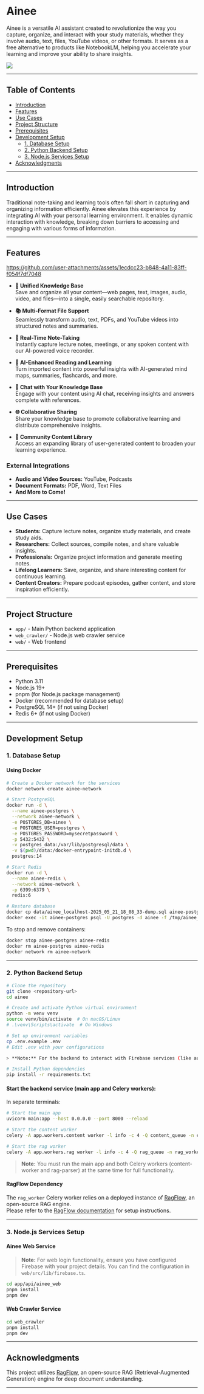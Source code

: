 # Ainee

Ainee is a versatile AI assistant created to revolutionize the way you capture, organize, and interact with your study materials, whether they involve audio, text, files, YouTube videos, or other formats. It serves as a free alternative to products like NotebookLM, helping you accelerate your learning and improve your ability to share insights.

<img src="https://raw.githubusercontent.com/luyu0279/Ainee/main/misc/features.png" >

---

## Table of Contents

- [Introduction](#introduction)
- [Features](#features)
- [Use Cases](#use-cases)
- [Project Structure](#project-structure)
- [Prerequisites](#prerequisites)
- [Development Setup](#development-setup)
  - [1. Database Setup](#1-database-setup)
  - [2. Python Backend Setup](#2-python-backend-setup)
  - [3. Node.js Services Setup](#3-nodejs-services-setup)
- [Acknowledgments](#acknowledgments)

---

## Introduction

Traditional note-taking and learning tools often fall short in capturing and organizing information efficiently. Ainee elevates this experience by integrating AI with your personal learning environment. It enables dynamic interaction with knowledge, breaking down barriers to accessing and engaging with various forms of information.

---

## Features


https://github.com/user-attachments/assets/1ecdcc23-b848-4a11-83ff-f054f7df7048



- **🎯 Unified Knowledge Base**  
  Save and organize all your content—web pages, text, images, audio, video, and files—into a single, easily searchable repository.

- **📚 Multi-Format File Support**  
  Seamlessly transform audio, text, PDFs, and YouTube videos into structured notes and summaries.

- **📝 Real-Time Note-Taking**  
  Instantly capture lecture notes, meetings, or any spoken content with our AI-powered voice recorder.

- **🧠 AI-Enhanced Reading and Learning**  
  Turn imported content into powerful insights with AI-generated mind maps, summaries, flashcards, and more.

- **💬 Chat with Your Knowledge Base**  
  Engage with your content using AI chat, receiving insights and answers complete with references.

- **🌐 Collaborative Sharing**  
  Share your knowledge base to promote collaborative learning and distribute comprehensive insights.

- **📖 Community Content Library**  
  Access an expanding library of user-generated content to broaden your learning experience.

### External Integrations

- **Audio and Video Sources:** YouTube, Podcasts
- **Document Formats:** PDF, Word, Text Files
- **And More to Come!**

---

## Use Cases

- **Students:** Capture lecture notes, organize study materials, and create study aids.
- **Researchers:** Collect sources, compile notes, and share valuable insights.
- **Professionals:** Organize project information and generate meeting notes.
- **Lifelong Learners:** Save, organize, and share interesting content for continuous learning.
- **Content Creators:** Prepare podcast episodes, gather content, and store inspiration efficiently.

---

## Project Structure

- `app/` - Main Python backend application
- `web_crawler/` - Node.js web crawler service
- `web/` - Web frontend

---

## Prerequisites

- Python 3.11
- Node.js 19+
- pnpm (for Node.js package management)
- Docker (recommended for database setup)
- PostgreSQL 14+ (if not using Docker)
- Redis 6+ (if not using Docker)

---

## Development Setup

### 1. Database Setup

#### Using Docker

```bash
# Create a Docker network for the services
docker network create ainee-network

# Start PostgreSQL
docker run -d \
  --name ainee-postgres \
  --network ainee-network \
  -e POSTGRES_DB=ainee \
  -e POSTGRES_USER=postgres \
  -e POSTGRES_PASSWORD=mysecretpassword \
  -p 5432:5432 \
  -v postgres_data:/var/lib/postgresql/data \
  -v $(pwd)/data:/docker-entrypoint-initdb.d \
  postgres:14

# Start Redis
docker run -d \
  --name ainee-redis \
  --network ainee-network \
  -p 6399:6379 \
  redis:6

# Restore database
docker cp data/ainee_localhost-2025_05_21_18_08_33-dump.sql ainee-postgres:/tmp/
docker exec -it ainee-postgres psql -U postgres -d ainee -f /tmp/ainee_localhost-2025_05_21_18_08_33-dump.sql
```

To stop and remove containers:

```bash
docker stop ainee-postgres ainee-redis
docker rm ainee-postgres ainee-redis
docker network rm ainee-network
```

---

### 2. Python Backend Setup

```bash
# Clone the repository
git clone <repository-url>
cd ainee

# Create and activate Python virtual environment
python -m venv venv
source venv/bin/activate  # On macOS/Linux
# .\venv\Scripts\activate  # On Windows

# Set up environment variables
cp .env.example .env
# Edit .env with your configurations

> **Note:** For the backend to interact with Firebase services (like authentication), you need to configure the Firebase Admin SDK using a service account. Ensure *all* necessary service account credentials (e.g., private key, client email, client id, etc.) are set as environment variables in your `.env` file. Refer to the `init_firebase_credential` function in `app/libs/firebase/index.py` to identify the specific credentials required and how they are used.

# Install Python dependencies
pip install -r requirements.txt
```

#### Start the backend service (main app and Celery workers):

In separate terminals:

```bash
# Start the main app
uvicorn main:app --host 0.0.0.0 --port 8000 --reload

# Start the content worker
celery -A app.workers.content worker -l info -c 4 -Q content_queue -n content_worker@%%h

# Start the rag worker
celery -A app.workers.rag worker -l info -c 4 -Q rag_queue -n rag_worker@%%h
```

> **Note:** You must run the main app and both Celery workers (content-worker and rag-parser) at the same time for full functionality.

#### RagFlow Dependency

The `rag_worker` Celery worker relies on a deployed instance of [RagFlow](https://github.com/infiniflow/ragflow), an open-source RAG engine.  
Please refer to the [RagFlow documentation](https://github.com/infiniflow/ragflow) for setup instructions.

---

### 3. Node.js Services Setup

#### Ainee Web Service

> **Note:** For web login functionality, ensure you have configured Firebase with your project details. You can find the configuration in `web/src/lib/firebase.ts`.

```bash
cd app/api/ainee_web
pnpm install
pnpm dev
```

#### Web Crawler Service

```bash
cd web_crawler
pnpm install
pnpm dev
```

---

## Acknowledgments

This project utilizes [RagFlow](https://github.com/infiniflow/ragflow), an open-source RAG (Retrieval-Augmented Generation) engine for deep document understanding.

---


